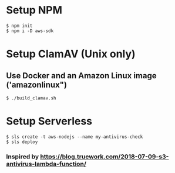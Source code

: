 # Setup NPM
```
$ npm init
$ npm i -D aws-sdk
```


# Setup ClamAV (Unix only)
## Use Docker and an Amazon Linux image ('amazonlinux")
```
$ ./build_clamav.sh
```



# Setup Serverless
```
$ sls create -t aws-nodejs --name my-antivirus-check
$ sls deploy
```

### Inspired by https://blog.truework.com/2018-07-09-s3-antivirus-lambda-function/
